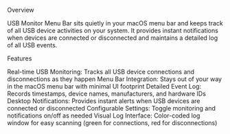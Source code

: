 Overview

USB Monitor Menu Bar sits quietly in your macOS menu bar and keeps track of all USB device activities on your system. It provides instant notifications when devices are connected or disconnected and maintains a detailed log of all USB events.

Features

Real-time USB Monitoring: Tracks all USB device connections and disconnections as they happen
Menu Bar Integration: Stays out of your way in the macOS menu bar with minimal UI footprint
Detailed Event Log: Records timestamps, device names, manufacturers, and hardware IDs
Desktop Notifications: Provides instant alerts when USB devices are connected or disconnected
Configurable Settings: Toggle monitoring and notifications on/off as needed
Visual Log Interface: Color-coded log window for easy scanning (green for connections, red for disconnections)
